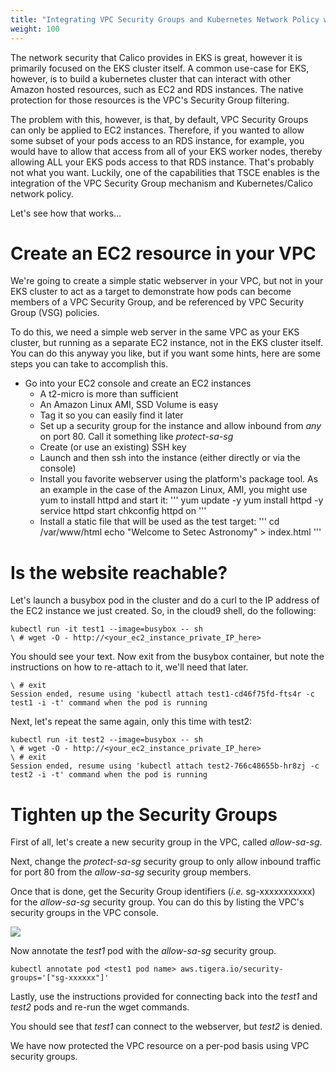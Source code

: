 ```yaml
---
title: "Integrating VPC Security Groups and Kubernetes Network Policy with TSCE"
weight: 100
---
```


The network security that Calico provides in EKS is great, however it is primarily focused on the EKS cluster itself.  A common use-case for EKS, however, is to build a kubernetes cluster that can interact with other Amazon hosted resources, such as EC2 and RDS instances.  The native protection for those resources is the VPC's Security Group filtering.

The problem with this, however, is that, by default, VPC Security Groups can only be applied to EC2 instances.  Therefore, if you wanted to allow some subset of your pods access to an RDS instance, for example, you would have to allow that access from all of your EKS worker nodes, thereby allowing ALL your EKS pods access to that RDS instance.  That's probably not what you want.  Luckily, one of the capabilities that TSCE enables is the integration of the VPC Security Group mechanism and Kubernetes/Calico network policy.

Let's see how that works...

# Create an EC2 resource in your VPC

We're going to create a simple static webserver in your VPC, but not in your EKS cluster to act as a target to demonstrate how pods can become members of a VPC Security Group, and be referenced by VPC Security Group (VSG) policies.

To do this, we need a simple web server in the same VPC as your EKS cluster, but running as a separate EC2 instance, not in the EKS cluster itself.  You can do this anyway you like, but if you want some hints, here are some steps you can take to accomplish this.

* Go into your EC2 console and create an EC2 instances
  * A t2-micro is more than sufficient
  * An Amazon Linux AMI, SSD Volume is easy
  * Tag it so you can easily find it later
  * Set up a security group for the instance and allow inbound from *any* on port 80.  Call it something like *protect-sa-sg*
  * Create (or use an existing) SSH key
  * Launch and then ssh into the instance (either directly or via the console)
  * Install you favorite webserver using the platform's package tool. As an example in the case of the Amazon Linux, AMI, you might use yum to install httpd and start it:
  '''
  yum update -y
  yum install httpd -y
  service httpd start
  chkconfig httpd on
  '''
  * Install a static file that will be used as the test target:
  '''
  cd /var/www/html
  echo "<html><body>Welcome to Setec Astronomy</body></html>" > index.html
  '''

# Is the website reachable?

Let's launch a busybox pod in the cluster and do a curl to the IP address of the EC2 instance we just created.  So, in the cloud9 shell, do the following:

```
kubectl run -it test1 --image=busybox -- sh
\ # wget -O - http://<your_ec2_instance_private_IP_here>
```

You should see your text.  Now exit from the busybox container, but note the instructions on how to re-attach to it, we'll need that later.

```
\ # exit
Session ended, resume using 'kubectl attach test1-cd46f75fd-fts4r -c test1 -i -t' command when the pod is running
```

Next, let's repeat the same again, only this time with test2:

```
kubectl run -it test2 --image=busybox -- sh
\ # wget -O - http://<your_ec2_instance_private_IP_here>
\ # exit
Session ended, resume using 'kubectl attach test2-766c48655b-hr8zj -c test2 -i -t' command when the pod is running
```

# Tighten up the Security Groups

First of all, let's create a new security group in the VPC, called *allow-sa-sg*.

Next, change the *protect-sa-sg* security group to only allow inbound traffic for port 80 from the *allow-sa-sg* security group members.

Once that is done, get the Security Group identifiers (*i.e.* sg-xxxxxxxxxxx) for the *allow-sa-sg* security group.  You can do this by listing the VPC's security groups in the VPC console.

![](/images/sg-list.png)

Now annotate the *test1* pod with the *allow-sa-sg* security group.

```
kubectl annotate pod <test1 pod name> aws.tigera.io/security-groups='["sg-xxxxxx"]'
```

Lastly, use the instructions provided for connecting back into the *test1* and *test2* pods and re-run the wget commands.  

You should see that *test1* can connect to the webserver, but *test2* is denied.

We have now protected the VPC resource on a per-pod basis using VPC security groups.
